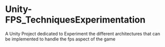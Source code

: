 # Unity-FPS_TechniquesExperimentation

A Unity Project dedicated to Experiment the different architectures that can be implemented to handle the fps aspect of the game
